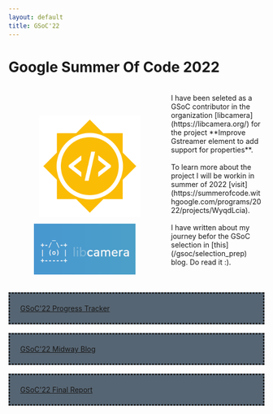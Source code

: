 ```yaml
---
layout: default
title: GSoC'22
---
```


# Google Summer Of Code 2022
<!-- <img src="/assets/Gsoc_icon.png" alt="gsoc_icon" width="200"/> -->

<div class="row" style="float: left; padding: 50px">
  <div >
    <img src="/assets/Gsoc_icon.png" alt="gsoc_icon" width="200" style="padding: 10px"/>
  </div>
  <div>
    <img src="/assets/libcamera.png" alt="libcamera" width="200"/>
  </div>
</div>
<br>
I have been seleted as a GSoC contributor in the organization [libcamera](https://libcamera.org/) for the project **Improve Gstreamer element to add support for properties**.
<br>
<br>
To learn more about the project I will be workin in summer of 2022 [visit](https://summerofcode.withgoogle.com/programs/2022/projects/WyqdLcia).
<br>
<br>
I have written about my journey befor the GSoC selection in [this](/gsoc/selection_prep) blog. Do read it :).
<br>
<br>
<br>
<br>
<div style="background-color:#566573;padding:20px;border-style: dotted">
	<a href="/gsoc/home"> GSoC'22 Progress Tracker </a>
</div>
<br>
<div style="background-color:#566573;padding:20px;border-style: dotted">
	<a href="/midway_blog/home">GSoC'22 Midway Blog</a>
</div>
<br>
<div style="background-color:#566573;padding:20px;border-style: dotted">
	<a href="/final_report/home">GSoC'22 Final Report</a>
</div>

